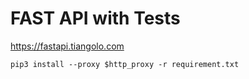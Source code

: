 # FAST API with Tests

https://fastapi.tiangolo.com

```shell
pip3 install --proxy $http_proxy -r requirement.txt
```